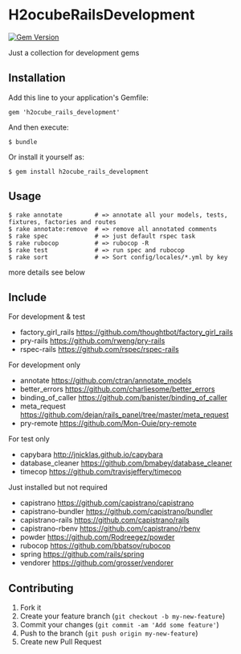 # H2ocubeRailsDevelopment

[![Gem Version](https://badge.fury.io/rb/h2ocube_rails_development.png)](http://badge.fury.io/rb/h2ocube_rails_development)

Just a collection for development gems

## Installation

Add this line to your application's Gemfile:

    gem 'h2ocube_rails_development'

And then execute:

    $ bundle

Or install it yourself as:

    $ gem install h2ocube_rails_development

## Usage

    $ rake annotate         # => annotate all your models, tests, fixtures, factories and routes
    $ rake annotate:remove  # => remove all annotated comments
    $ rake spec             # => just default rspec task
    $ rake rubocop          # => rubocop -R
    $ rake test             # => run spec and rubocop
    $ rake sort             # => Sort config/locales/*.yml by key

more details see below

## Include

For development & test

* factory_girl_rails https://github.com/thoughtbot/factory_girl_rails
* pry-rails https://github.com/rweng/pry-rails
* rspec-rails https://github.com/rspec/rspec-rails

For development only

* annotate https://github.com/ctran/annotate_models
* better_errors https://github.com/charliesome/better_errors
* binding_of_caller https://github.com/banister/binding_of_caller
* meta_request https://github.com/dejan/rails_panel/tree/master/meta_request
* pry-remote https://github.com/Mon-Ouie/pry-remote

For test only

* capybara http://jnicklas.github.io/capybara
* database_cleaner https://github.com/bmabey/database_cleaner
* timecop https://github.com/travisjeffery/timecop

Just installed but not required

* capistrano https://github.com/capistrano/capistrano
* capistrano-bundler https://github.com/capistrano/bundler
* capistrano-rails https://github.com/capistrano/rails
* capistrano-rbenv https://github.com/capistrano/rbenv
* powder https://github.com/Rodreegez/powder
* rubocop https://github.com/bbatsov/rubocop
* spring https://github.com/rails/spring
* vendorer https://github.com/grosser/vendorer

## Contributing

1. Fork it
2. Create your feature branch (`git checkout -b my-new-feature`)
3. Commit your changes (`git commit -am 'Add some feature'`)
4. Push to the branch (`git push origin my-new-feature`)
5. Create new Pull Request
